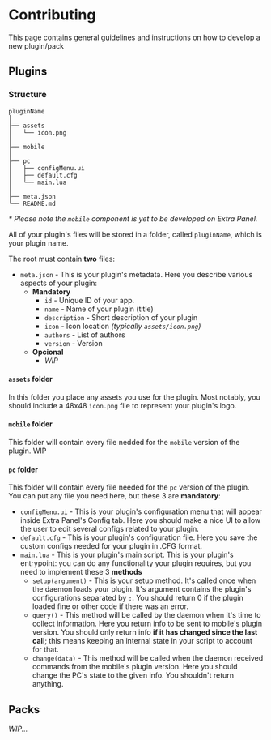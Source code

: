 # Contributing

This page contains general guidelines and instructions on how to develop a new plugin/pack

## Plugins

### Structure

```
pluginName
│
├── assets
│   └── icon.png
│
├── mobile
│
├── pc
│   ├── configMenu.ui
│   ├── default.cfg
│   └── main.lua
│
├── meta.json
└── README.md
```

*\* Please note the `mobile` component is yet to be developed on Extra Panel.*

All of your plugin's files will be stored in a folder, called `pluginName`, which is your plugin name.

The root must contain **two** files:

- `meta.json` - This is your plugin's metadata. Here you describe various aspects of your plugin:
    - **Mandatory**
        - `id` - Unique ID of your app.
        - `name` - Name of your plugin (title)
        - `description` - Short description of your plugin
        - `icon` - Icon location *(typically `assets/icon.png`)*
        - `authors` - List of authors
        - `version` - Version
    - **Opcional**
        - *WIP*

#### `assets` folder

In this folder you place any assets you use for the plugin. Most notably, you should include a 48x48 `icon.png` file to represent your plugin's logo.

#### `mobile` folder

This folder will contain every file nedded for the `mobile` version of the plugin.
WIP

#### `pc` folder

This folder will contain every file needed for the `pc` version of the plugin. You can put any file you need here, but these 3 are **mandatory**:

- `configMenu.ui` - This is your plugin's configuration menu that will appear inside Extra Panel's Config tab. Here you should make a nice UI to allow the user to edit several configs related to your plugin.
- `default.cfg` - This is your plugin's configuration file. Here you save the custom configs needed for your plugin in .CFG format.
- `main.lua` - This is your plugin's main script. This is your plugin's entrypoint: you can do any functionality your plugin requires, but you need to implement these 3 **methods**
    - `setup(argument)` - This is your setup method. It's called once when the daemon loads your plugin. It's argument contains the plugin's configurations separated by `;`. You should return 0 if the plugin loaded fine or other code if there was an error.
    - `query()` - This method will be called by the daemon when it's time to collect information. Here you return info to be sent to mobile's plugin version. You should only return info **if it has changed since the last call**; this means keeping an internal state in your script to account for that.
    - `change(data)` - This method will be called when the daemon received commands from the mobile's plugin version. Here you should change the PC's state to the given info. You shouldn't return anything.

## Packs

*WIP...*